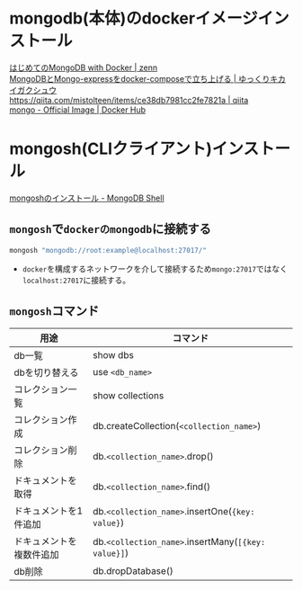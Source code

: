 # mongodb(本体)のdockerイメージインストール
[はじめてのMongoDB with Docker | zenn](https://zenn.dev/optimisuke/articles/d6b248d45f4f5c)  
[MongoDBとMongo-expressをdocker-composeで立ち上げる | ゆっくりキカイガクシュウ](https://laid-back-scientist.com/docker-mongo)  
[https://qiita.com/mistolteen/items/ce38db7981cc2fe7821a | qiita](https://qiita.com/mistolteen/items/ce38db7981cc2fe7821a)  
[mongo - Official Image | Docker Hub](https://hub.docker.com/_/mongo)  

# mongosh(CLIクライアント)インストール
[mongoshのインストール - MongoDB Shell](https://www.mongodb.com/ja-jp/docs/mongodb-shell/install/)

## `mongosh`で`dockerのmongodb`に接続する
```sh
mongosh "mongodb://root:example@localhost:27017/"
```
- `docker`を構成するネットワークを介して接続するため`mongo:27017`ではなく`localhost:27017`に接続する。

## `mongosh`コマンド
|用途|コマンド|
|-|-|
|db一覧|show dbs|
|dbを切り替える|use `<db_name>`|
|コレクション一覧|show collections|
|コレクション作成|db.createCollection(`<collection_name>`)|
|コレクション削除|db.`<collection_name>`.drop()|
|ドキュメントを取得|db.`<collection_name>`.find()|
|ドキュメントを1件追加|db.`<collection_name>`.insertOne(`{key: value}`)|
|ドキュメントを複数件追加|db.`<collection_name>`.insertMany(`[{key: value}]`)|
|db削除|db.dropDatabase()|
